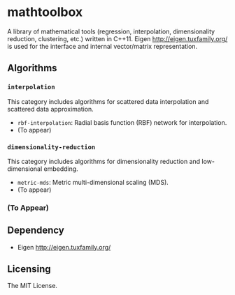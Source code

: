 # mathtoolbox

A library of mathematical tools (regression, interpolation, dimensionality reduction, clustering, etc.) written in C++11. Eigen http://eigen.tuxfamily.org/ is used for the interface and internal vector/matrix representation.

## Algorithms

### `interpolation`

This category includes algorithms for scattered data interpolation and scattered data approximation.

- `rbf-interpolation`: Radial basis function (RBF) network for interpolation.
- (To appear)

### `dimensionality-reduction`

This category includes algorithms for dimensionality reduction and low-dimensional embedding.

- `metric-mds`: Metric multi-dimensional scaling (MDS).
- (To appear)

### (To Appear)

## Dependency

- Eigen http://eigen.tuxfamily.org/

## Licensing

The MIT License.

